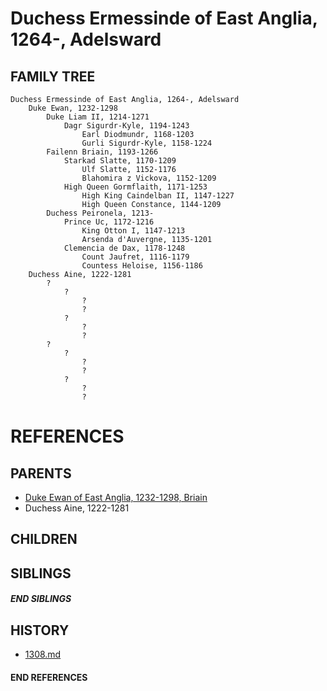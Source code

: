 # Duchess Ermessinde of East Anglia, 1264-, Adelsward

## FAMILY TREE
```
Duchess Ermessinde of East Anglia, 1264-, Adelsward
    Duke Ewan, 1232-1298
        Duke Liam II, 1214-1271
            Dagr Sigurdr-Kyle, 1194-1243
                Earl Diodmundr, 1168-1203
                Gurli Sigurdr-Kyle, 1158-1224
        Failenn Briain, 1193-1266
            Starkad Slatte, 1170-1209
                Ulf Slatte, 1152-1176
                Blahomira z Vickova, 1152-1209
            High Queen Gormflaith, 1171-1253    
                High King Caindelban II, 1147-1227
                High Queen Constance, 1144-1209
        Duchess Peironela, 1213-
            Prince Uc, 1172-1216
                King Otton I, 1147-1213
                Arsenda d'Auvergne, 1135-1201
            Clemencia de Dax, 1178-1248
                Count Jaufret, 1116-1179    
                Countess Heloise, 1156-1186
    Duchess Aine, 1222-1281
        ?
            ?
                ?
                ?
            ?
                ?
                ?
        ?
            ?
                ?
                ?
            ?
                ?
                ?
```


# REFERENCES

## PARENTS 
* [Duke Ewan of East Anglia, 1232-1298, Briain](p/ewan_1232.md)
* Duchess Aine, 1222-1281

## CHILDREN 

## SIBLINGS

##### END SIBLINGS  
## HISTORY
* [1308.md](../h/1308.md)

#### END REFERENCES
